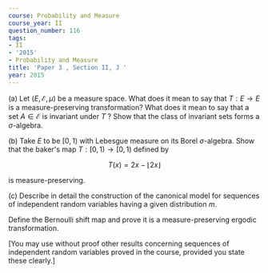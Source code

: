 ```yaml
---
course: Probability and Measure
course_year: II
question_number: 116
tags:
- II
- '2015'
- Probability and Measure
title: 'Paper 3 , Section II, J '
year: 2015
---
```




(a) Let $(E, \mathcal{E}, \mu)$ be a measure space. What does it mean to say that $T: E \rightarrow E$ is a measure-preserving transformation? What does it mean to say that a set $A \in \mathcal{E}$ is invariant under $T$ ? Show that the class of invariant sets forms a $\sigma$-algebra.

(b) Take $E$ to be $[0,1)$ with Lebesgue measure on its Borel $\sigma$-algebra. Show that the baker's map $T:[0,1) \rightarrow[0,1)$ defined by

$$T(x)=2 x-\lfloor 2 x\rfloor$$

is measure-preserving.

(c) Describe in detail the construction of the canonical model for sequences of independent random variables having a given distribution $m$.

Define the Bernoulli shift map and prove it is a measure-preserving ergodic transformation.

[You may use without proof other results concerning sequences of independent random variables proved in the course, provided you state these clearly.]